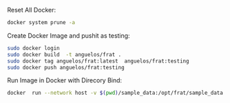 
Reset All Docker:
```bash
docker system prune -a
```

Create Docker Image and pushit as testing:
```bash
sudo docker login
sudo docker build  -t anguelos/frat .
sudo docker tag anguelos/frat:latest  anguelos/frat:testing
sudo docker push anguelos/frat:testing
```

Run Image in Docker with Direcory Bind:
```bash
docker  run --network host -v $(pwd)/sample_data:/opt/frat/sample_data anguelos/frat
```